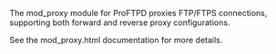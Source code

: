 The mod_proxy module for ProFTPD proxies FTP/FTPS connections, supporting
both forward and reverse proxy configurations.

See the mod_proxy.html documentation for more details.

